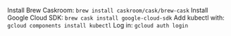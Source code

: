 Install Brew Caskroom: `brew install caskroom/cask/brew-cask`
Install Google Cloud SDK: `brew cask install google-cloud-sdk`
Add kubectl with: `gcloud components install kubectl`
Log in: `gcloud auth login`

